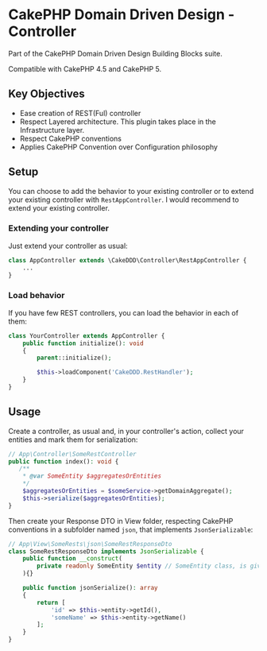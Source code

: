 # CakePHP Domain Driven Design - Controller

Part of the CakePHP Domain Driven Design Building Blocks suite.

Compatible with CakePHP 4.5 and CakePHP 5.

## Key Objectives
- Ease creation of REST(Ful) controller
- Respect Layered architecture. This plugin takes place in the Infrastructure layer.
- Respect CakePHP conventions
- Applies CakePHP Convention over Configuration philosophy

## Setup
You can choose to add the behavior to your existing controller or to extend your existing controller with `RestAppController`.
I would recommend to extend your existing controller.

### Extending your controller
Just extend your controller as usual:
```php
class AppController extends \CakeDDD\Controller\RestAppController {
    ...
}
```
### Load behavior
If you have few REST controllers, you can load the behavior in each of them:
```php
class YourController extends AppController {
    public function initialize(): void
    {
        parent::initialize();

        $this->loadComponent('CakeDDD.RestHandler');
    }
}
```

## Usage
Create a controller, as usual and, in your controller's action, collect your entities and mark them for serialization:
```php
// App\Controller\SomeRestController
public function index(): void {
   /**
    * @var SomeEntity $aggregatesOrEntities
    */
    $aggregatesOrEntities = $someService->getDomainAggregate();
    $this->serialize($aggregatesOrEntities);
}
```

Then create your Response DTO in View folder, respecting CakePHP conventions in a subfolder named `json`, that implements `JsonSerializable`: 
```php
// App\View\SomeRests\json\SomeRestResponseDto
class SomeRestResponseDto implements JsonSerializable {
    public function __construct(
        private readonly SomeEntity $entity // SomeEntity class, is given by SomeRestController::index()
    ){}

    public function jsonSerialize(): array
    {
        return [
            'id' => $this->entity->getId(),
            'someName' => $this->entity->getName()
        ];
    }
}
```
